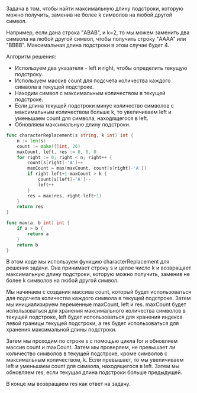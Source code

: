 Задача в том, чтобы найти максимальную длину подстроки, которую можно получить, заменив не более k символов на любой другой символ.

Например, если дана строка "ABAB", и k=2, то мы можем заменить два символа на любой другой символ, чтобы получить строку "AAAA" или "BBBB". Максимальная длина подстроки в этом случае будет 4.

Алгоритм решения:

- Используем два указателя - left и right, чтобы определить текущую подстроку.
- Используем массив count для подсчета количества каждого символа в текущей подстроке.
- Находим символ с максимальным количеством в текущей подстроке.
- Если длина текущей подстроки минус количество символов с максимальным количеством больше k, то увеличиваем left и уменьшаем count для символа, находящегося в left.
- Обновляем максимальную длину подстроки.

```go
func characterReplacement(s string, k int) int {
    n := len(s)
    count := make([]int, 26)
    maxCount, left, res := 0, 0, 0
    for right := 0; right < n; right++ {
        count[s[right]-'A']++
        maxCount = max(maxCount, count[s[right]-'A'])
        if right-left+1-maxCount > k {
            count[s[left]-'A']--
            left++
        }
        res = max(res, right-left+1)
    }
    return res
}

func max(a, b int) int {
    if a > b {
        return a
    }
    return b
}
```

В этом коде мы используем функцию characterReplacement для решения задачи. Она принимает строку s и целое число k и возвращает максимальную длину подстроки, которую можно получить, заменив не более k символов на любой другой символ.

Мы начинаем с создания массива count, который будет использоваться для подсчета количества каждого символа в текущей подстроке. Затем мы инициализируем переменные maxCount, left и res. maxCount будет использоваться для хранения максимального количества символов в текущей подстроке, left будет использоваться для хранения индекса левой границы текущей подстроки, а res будет использоваться для хранения максимальной длины подстроки.

Затем мы проходим по строке s с помощью цикла for и обновляем массив count и maxCount. Затем мы проверяем, не превышает ли количество символов в текущей подстроке, кроме символов с максимальным количеством, k. Если превышает, то мы увеличиваем left и уменьшаем count для символа, находящегося в left. Затем мы обновляем res, если текущая длина подстроки больше предыдущей.

В конце мы возвращаем res как ответ на задачу.
